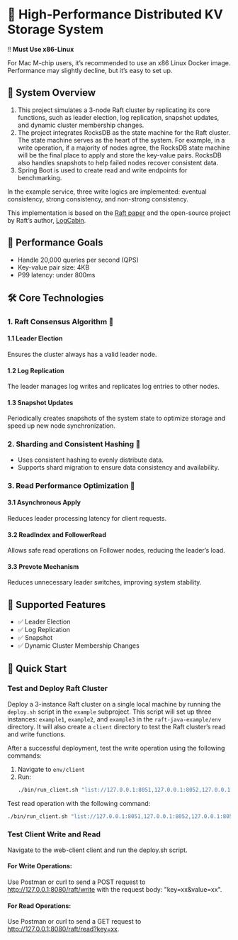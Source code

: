 # 🚀 High-Performance Distributed KV Storage System

‼️ **Must Use x86-Linux**

For Mac M-chip users, it’s recommended to use an x86 Linux Docker image. Performance may slightly decline, but it’s easy to set up.

## 📌 System Overview

1. This project simulates a 3-node Raft cluster by replicating its core functions, such as leader election, log replication, snapshot updates, and dynamic cluster membership changes.
2. The project integrates RocksDB as the state machine for the Raft cluster. The state machine serves as the heart of the system. For example, in a write operation, if a majority of nodes agree, the RocksDB state machine will be the final place to apply and store the key-value pairs. RocksDB also handles snapshots to help failed nodes recover consistent data.
3. Spring Boot is used to create read and write endpoints for benchmarking.

In the example service, three write logics are implemented: eventual consistency, strong consistency, and non-strong consistency.

This implementation is based on the [Raft paper](https://raft.github.io/) and the open-source project by Raft’s author, [LogCabin](https://github.com/logcabin/logcabin).

## 🎯 Performance Goals

- Handle 20,000 queries per second (QPS)
- Key-value pair size: 4KB
- P99 latency: under 800ms

## 🛠 Core Technologies

### 1. Raft Consensus Algorithm 🔄

#### 1.1 Leader Election
Ensures the cluster always has a valid leader node.

#### 1.2 Log Replication
The leader manages log writes and replicates log entries to other nodes.

#### 1.3 Snapshot Updates
Periodically creates snapshots of the system state to optimize storage and speed up new node synchronization.

### 2. Sharding and Consistent Hashing 🧩
- Uses consistent hashing to evenly distribute data.
- Supports shard migration to ensure data consistency and availability.

### 3. Read Performance Optimization 🚀

#### 3.1 Asynchronous Apply
Reduces leader processing latency for client requests.

#### 3.2 ReadIndex and FollowerRead
Allows safe read operations on Follower nodes, reducing the leader’s load.

#### 3.3 Prevote Mechanism
Reduces unnecessary leader switches, improving system stability.

## 💪 Supported Features
- ✅ Leader Election
- ✅ Log Replication
- ✅ Snapshot
- ✅ Dynamic Cluster Membership Changes

## 🚀 Quick Start

### Test and Deploy Raft Cluster
Deploy a 3-instance Raft cluster on a single local machine by running the `deploy.sh` script in the `example` subproject.
This script will set up three instances: `example1`, `example2`, and `example3` in the `raft-java-example/env` directory. It will also create a `client` directory to test the Raft cluster’s read and write functions.

After a successful deployment, test the write operation using the following commands:

1. Navigate to `env/client`
2. Run:
   ```bash
   ./bin/run_client.sh "list://127.0.0.1:8051,127.0.0.1:8052,127.0.0.1:8053" hello world

Test read operation with the following command:
   ``` bash
   ./bin/run_client.sh "list://127.0.0.1:8051,127.0.0.1:8052,127.0.0.1:8053" hello
```

### Test Client Write and Read

Navigate to the web-client client and run the deploy.sh script.

#### For Write Operations:

Use Postman or curl to send a POST request to http://127.0.0.1:8080/raft/write with the request body: "key=xx&value=xx".

#### For Read Operations:

Use Postman or curl to send a GET request to http://127.0.0.1:8080/raft/read?key=xx.
